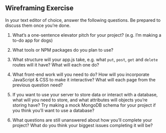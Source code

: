 ## Wireframing Exercise

In your text editor of choice, answer the following questions. Be prepared to discuss them once you’re done.

1. What’s a one-sentence elevator pitch for your project? (e.g. I’m making a to-do app for dogs)

2. What tools or NPM packages do you plan to use?

3. What structure will your app.js take, e.g. what `put`, `post`, `get` and `delete` routes will it have? What will each one do?

4. What front-end work will you need to do? How will you incorporate JavaScript & CSS to make it interactive? What will each page from the previous question need?

5. If you want to use your server to store data or interact with a database, what will you need to store, and what attributes will objects you’re storing have? Try making a mock MongoDB schema for your project if you think you’ll want to use a database?

6. What questions are still unanswered about how you’ll complete your project? What do you think your biggest issues completing it will be?
